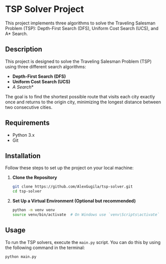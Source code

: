 # TSP Solver Project

This project implements three algorithms to solve the Traveling Salesman Problem (TSP): Depth-First Search (DFS), Uniform Cost Search (UCS), and A* Search.

## Description
This project is designed to solve the Traveling Salesman Problem (TSP) using three different search algorithms:
- **Depth-First Search (DFS)**
- **Uniform Cost Search (UCS)**
- **A* Search**

The goal is to find the shortest possible route that visits each city exactly once and returns to the origin city, minimizing the longest distance between two consecutive cities.

## Requirements
- Python 3.x
- Git

## Installation
Follow these steps to set up the project on your local machine:

1. **Clone the Repository**
    ```sh
    git clone https://github.com/AlexGugila/tsp-solver.git
    cd tsp-solver
    ```

2. **Set Up a Virtual Environment (Optional but recommended)**
    ```sh
    python -m venv venv
    source venv/bin/activate  # On Windows use `venv\Scripts\activate`
    ```

## Usage
To run the TSP solvers, execute the `main.py` script. You can do this by using the following command in the terminal:

```sh
python main.py

